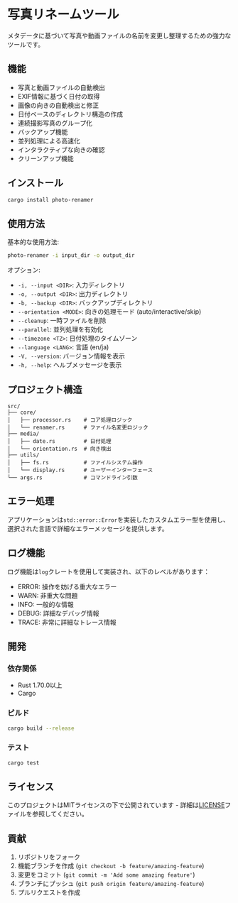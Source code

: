 # 写真リネームツール

メタデータに基づいて写真や動画ファイルの名前を変更し整理するための強力なツールです。

## 機能

- 写真と動画ファイルの自動検出
- EXIF情報に基づく日付の取得
- 画像の向きの自動検出と修正
- 日付ベースのディレクトリ構造の作成
- 連続撮影写真のグループ化
- バックアップ機能
- 並列処理による高速化
- インタラクティブな向きの確認
- クリーンアップ機能

## インストール

```bash
cargo install photo-renamer
```

## 使用方法

基本的な使用方法:
```bash
photo-renamer -i input_dir -o output_dir
```

オプション:
- `-i, --input <DIR>`: 入力ディレクトリ
- `-o, --output <DIR>`: 出力ディレクトリ
- `-b, --backup <DIR>`: バックアップディレクトリ
- `--orientation <MODE>`: 向きの処理モード (auto/interactive/skip)
- `--cleanup`: 一時ファイルを削除
- `--parallel`: 並列処理を有効化
- `--timezone <TZ>`: 日付処理のタイムゾーン
- `--language <LANG>`: 言語 (en/ja)
- `-V, --version`: バージョン情報を表示
- `-h, --help`: ヘルプメッセージを表示

## プロジェクト構造

```
src/
├── core/
│   ├── processor.rs    # コア処理ロジック
│   └── renamer.rs      # ファイル名変更ロジック
├── media/
│   ├── date.rs         # 日付処理
│   └── orientation.rs  # 向き検出
├── utils/
│   ├── fs.rs           # ファイルシステム操作
│   └── display.rs      # ユーザーインターフェース
└── args.rs             # コマンドライン引数
```

## エラー処理

アプリケーションは`std::error::Error`を実装したカスタムエラー型を使用し、選択された言語で詳細なエラーメッセージを提供します。

## ログ機能

ログ機能は`log`クレートを使用して実装され、以下のレベルがあります：
- ERROR: 操作を妨げる重大なエラー
- WARN: 非重大な問題
- INFO: 一般的な情報
- DEBUG: 詳細なデバッグ情報
- TRACE: 非常に詳細なトレース情報

## 開発

### 依存関係

- Rust 1.70.0以上
- Cargo

### ビルド

```bash
cargo build --release
```

### テスト

```bash
cargo test
```

## ライセンス

このプロジェクトはMITライセンスの下で公開されています - 詳細は[LICENSE](LICENSE)ファイルを参照してください。

## 貢献

1. リポジトリをフォーク
2. 機能ブランチを作成 (`git checkout -b feature/amazing-feature`)
3. 変更をコミット (`git commit -m 'Add some amazing feature'`)
4. ブランチにプッシュ (`git push origin feature/amazing-feature`)
5. プルリクエストを作成 